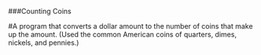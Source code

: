 ###Counting Coins

#A program that converts a dollar amount to the number of coins that make up the amount. 
(Used the common American coins of quarters, dimes, nickels, and pennies.)

